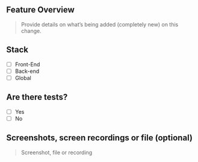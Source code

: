 ## Feature Overview
>
> Provide details on what’s being added (completely new) on this change.
>

## Stack
- [ ] Front-End
- [ ] Back-end
- [ ] Global

## Are there tests?
- [ ] Yes
- [ ] No

## Screenshots, screen recordings or file (optional)
>
> Screenshot, file or recording
> 
